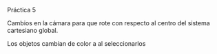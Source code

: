 Práctica 5

Cambios en la cámara para que rote con respecto al centro del sistema cartesiano global. 

Los objetos cambian de color a al seleccionarlos
